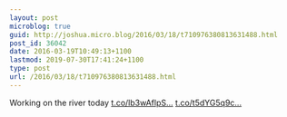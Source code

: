 ```yaml
---
layout: post
microblog: true
guid: http://joshua.micro.blog/2016/03/18/t710976380813631488.html
post_id: 36042
date: 2016-03-19T10:49:13+1100
lastmod: 2019-07-30T17:41:24+1100
type: post
url: /2016/03/18/t710976380813631488.html
---
```

Working on the river today [t.co/lb3wAflpS...](https://t.co/lb3wAflpSu) [t.co/t5dYG5q9c...](https://t.co/t5dYG5q9cF)
